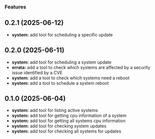 ### Features
## 0.2.1 (2025-06-12)
* **system:** add tool for scheduling a specific update

## 0.2.0 (2025-06-11)
* **system:** add tool for scheduling a system update
* **errata:** add a tool to check which systems are affected by a security issue identified by a CVE
* **system:** add a tool to check which systems need a reboot
* **system:** add a tool to schedule a system reboot

## 0.1.0 (2025-06-04)
* **system:** add tool for listing active systems
* **system:** add tool for getting cpu information of a system
* **system:** add tool for getting all systems cpu information
* **system:** add tool for checking system updates
* **system:** add tool for checking all systems for updates
